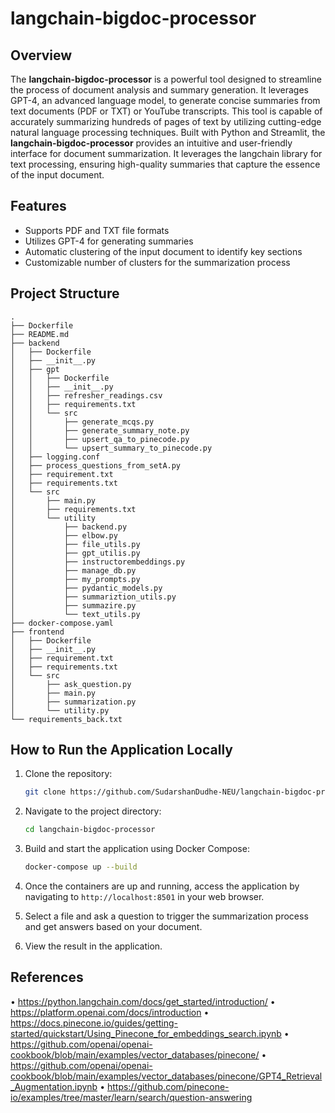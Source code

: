 
# langchain-bigdoc-processor

## Overview
The **langchain-bigdoc-processor** is a powerful tool designed to streamline the process of document analysis and summary generation. It leverages GPT-4, an advanced language model, to generate concise summaries from text documents (PDF or TXT) or YouTube transcripts. This tool is capable of accurately summarizing hundreds of pages of text by utilizing cutting-edge natural language processing techniques. Built with Python and Streamlit, the **langchain-bigdoc-processor** provides an intuitive and user-friendly interface for document summarization. It leverages the langchain library for text processing, ensuring high-quality summaries that capture the essence of the input document.


## Features
- Supports PDF and TXT file formats
- Utilizes GPT-4 for generating summaries
- Automatic clustering of the input document to identify key sections
- Customizable number of clusters for the summarization process

## Project Structure

```
.
├── Dockerfile
├── README.md
├── backend
│   ├── Dockerfile
│   ├── __init__.py
│   ├── gpt
│   │   ├── Dockerfile
│   │   ├── __init__.py
│   │   ├── refresher_readings.csv
│   │   ├── requirements.txt
│   │   └── src
│   │       ├── generate_mcqs.py
│   │       ├── generate_summary_note.py
│   │       ├── upsert_qa_to_pinecode.py
│   │       └── upsert_summary_to_pinecode.py
│   ├── logging.conf
│   ├── process_questions_from_setA.py
│   ├── requirement.txt
│   ├── requirements.txt
│   └── src
│       ├── main.py
│       ├── requirements.txt
│       └── utility
│           ├── backend.py
│           ├── elbow.py
│           ├── file_utils.py
│           ├── gpt_utilis.py
│           ├── instructorembeddings.py
│           ├── manage_db.py
│           ├── my_prompts.py
│           ├── pydantic_models.py
│           ├── summariztion_utils.py
│           ├── summazire.py
│           └── text_utils.py
├── docker-compose.yaml
├── frontend
│   ├── Dockerfile
│   ├── __init__.py
│   ├── requirement.txt
│   ├── requirements.txt
│   └── src
│       ├── ask_question.py
│       ├── main.py
│       ├── summarization.py
│       └── utility.py
└── requirements_back.txt

```


## How to Run the Application Locally

1. Clone the repository:
    ```bash
    git clone https://github.com/SudarshanDudhe-NEU/langchain-bigdoc-processor.git
    ```

2. Navigate to the project directory:
    ```bash
    cd langchain-bigdoc-processor
    ```

3. Build and start the application using Docker Compose:
    ```bash
    docker-compose up --build
    ```

4. Once the containers are up and running, access the application by navigating to `http://localhost:8501` in your web browser.

5. Select a file and ask a question to trigger the summarization process and get answers based on your document.

6. View the result in the application.


## References
•	https://python.langchain.com/docs/get_started/introduction/
•	https://platform.openai.com/docs/introduction
•	https://docs.pinecone.io/guides/getting-started/quickstart/Using_Pinecone_for_embeddings_search.ipynb
•	https://github.com/openai/openai-cookbook/blob/main/examples/vector_databases/pinecone/
•	https://github.com/openai/openai-cookbook/blob/main/examples/vector_databases/pinecone/GPT4_Retrieval_Augmentation.ipynb
•	https://github.com/pinecone-io/examples/tree/master/learn/search/question-answering
     

